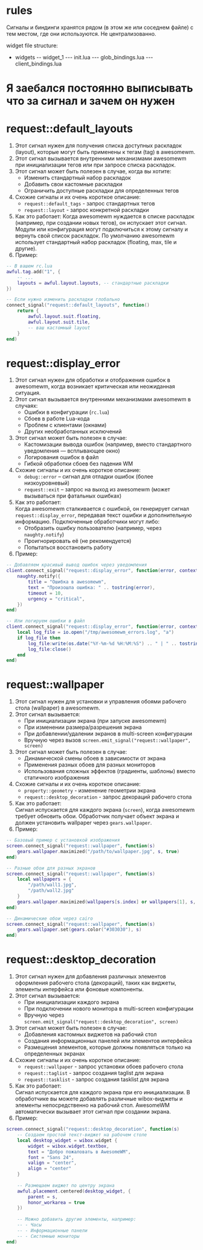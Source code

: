 # rules
Сигналы и биндинги хранятся рядом (в этом же или соседнем файле) с тем местом, где они используются. Не централизованно.

widget file structure:
- widgets
-- widget_1
--- init.lua
--- glob_bindings.lua
--- client_bindings.lua


# Я заебался постоянно выписывать что за сигнал и зачем он нужен

# request::default_layouts
1. Этот сигнал нужен для получения списка доступных раскладок (layout), которые могут быть применены к тегам (tag) в awesomewm.
2. Этот сигнал вызывается внутренними механизмами awesomewm при инициализации тегов или при запросе списка раскладок.
3. Этот сигнал может быть полезен в случае, когда вы хотите:
   - Изменить стандартный набор раскладок
   - Добавить свои кастомные раскладки
   - Ограничить доступные раскладки для определенных тегов
4. Схожие сигналы и их очень короткое описание:
   - `request::default_tags` - запрос стандартных тегов
   - `request::layout` - запрос конкретной раскладки
5. Как это работает:
   Когда awesomewm нуждается в списке раскладок (например, при создании новых тегов), он испускает этот сигнал. Модули или конфигурация могут подключиться к этому сигналу и вернуть свой список раскладок. По умолчанию awesomewm использует стандартный набор раскладок (floating, max, tile и другие).
6. Пример:
```lua
-- В вашем rc.lua
awful.tag.add("1", {
    -- ...
    layouts = awful.layout.layouts, -- стандартные раскладки
})

-- Если нужно изменить раскладки глобально
connect_signal("request::default_layouts", function()
    return {
        awful.layout.suit.floating,
        awful.layout.suit.tile,
        -- ваш кастомный layout
    }
end)
```


# request::display_error  
1. Этот сигнал нужен для обработки и отображения ошибок в awesomewm, когда возникает критическая или неожиданная ситуация.  
2. Этот сигнал вызывается внутренними механизмами awesomewm в случаях:  
   - Ошибки в конфигурации (`rc.lua`)  
   - Сбоев в работе Lua-кода  
   - Проблем с клиентами (окнами)  
   - Других необработанных исключений  
3. Этот сигнал может быть полезен в случае:  
   - Кастомизации вывода ошибок (например, вместо стандартного уведомления — всплывающее окно)  
   - Логирования ошибок в файл  
   - Гибкой обработки сбоев без падения WM  
4. Схожие сигналы и их очень короткое описание:  
   - `debug::error` – сигнал для отладки ошибок (более низкоуровневый)  
   - `request::exit` – запрос на выход из awesomewm (может вызываться при фатальных ошибках)  
5. Как это работает:  
   Когда awesomewm сталкивается с ошибкой, он генерирует сигнал `request::display_error`, передавая текст ошибки и дополнительную информацию. Подключенные обработчики могут либо:  
   - Отобразить ошибку пользователю (например, через `naughty.notify`)  
   - Проигнорировать её (не рекомендуется)  
   - Попытаться восстановить работу  
6. Пример:  
```lua  
-- Добавляем красивый вывод ошибок через уведомления  
client.connect_signal("request::display_error", function(error, context)  
    naughty.notify({  
        title = "Ошибка в awesomewm",  
        text = "Произошла ошибка: " .. tostring(error),  
        timeout = 10,  
        urgency = "critical",  
    })  
end)  

-- Или логируем ошибки в файл  
client.connect_signal("request::display_error", function(error, context)  
    local log_file = io.open("/tmp/awesomewm_errors.log", "a")  
    if log_file then  
        log_file:write(os.date("%Y-%m-%d %H:%M:%S") .. " | " .. tostring(error) .. "\n")  
        log_file:close()  
    end  
end)  
```

# request::wallpaper  
1. Этот сигнал нужен для установки и управления обоями рабочего стола (wallpaper) в awesomewm.  
2. Этот сигнал вызывается:  
   - При инициализации экрана (при запуске awesomewm)  
   - При изменении размера/разрешения экрана  
   - При добавлении/удалении экранов в multi-screen конфигурации  
   - Вручную через вызов `screen.emit_signal("request::wallpaper", screen)`  
3. Этот сигнал может быть полезен в случае:  
   - Динамической смены обоев в зависимости от экрана  
   - Применения разных обоев для разных мониторов  
   - Использования сложных эффектов (градиенты, шаблоны) вместо статичного изображения  
4. Схожие сигналы и их очень короткое описание:  
   - `property::geometry` - изменение геометрии экрана  
   - `request::desktop_decoration` - запрос декораций рабочего стола  
5. Как это работает:  
   Сигнал испускается для каждого экрана (`screen`), когда awesomewm требует обновить обои. Обработчик получает объект экрана и должен установить wallpaper через `gears.wallpaper`.  
6. Пример:  
```lua
-- Базовый пример с установкой изображения
screen.connect_signal("request::wallpaper", function(s)
    gears.wallpaper.maximized("/path/to/wallpaper.jpg", s, true)
end)

-- Разные обои для разных экранов
screen.connect_signal("request::wallpaper", function(s)
    local wallpapers = {
        "/path/wall1.jpg",
        "/path/wall2.jpg"
    }
    gears.wallpaper.maximized(wallpapers[s.index] or wallpapers[1], s, true)
end)

-- Динамические обои через cairo
screen.connect_signal("request::wallpaper", function(s)
    gears.wallpaper.set(gears.color("#303030"), s)
end)
```

# request::desktop_decoration
1. Этот сигнал нужен для добавления различных элементов оформления рабочего стола (декораций), таких как виджеты, элементы интерфейса или фоновые компоненты.  
2. Этот сигнал вызывается:  
   - При инициализации каждого экрана  
   - При подключении нового монитора в multi-screen конфигурации  
   - Вручную через `screen.emit_signal("request::desktop_decoration", screen)`  
3. Этот сигнал может быть полезен в случае:  
   - Добавления кастомных виджетов на рабочий стол  
   - Создания информационных панелей или элементов интерфейса  
   - Размещения элементов, которые должны появляться только на определенных экранах  
4. Схожие сигналы и их очень короткое описание:  
   - `request::wallpaper` - запрос установки обоев рабочего стола  
   - `request::taglist` - запрос создания taglist для экрана  
   - `request::tasklist` - запрос создания tasklist для экрана  
5. Как это работает:  
   Сигнал испускается для каждого экрана при его инициализации. В обработчике вы можете добавлять различные wibox-виджеты и элементы непосредственно на рабочий стол. AwesomeWM автоматически вызывает этот сигнал при создании экрана.  
6. Пример:  
```lua
screen.connect_signal("request::desktop_decoration", function(s)
    -- Создаем простой текст-виджет на рабочем столе
    local desktop_widget = wibox.widget {
        widget = wibox.widget.textbox,
        text = "Добро пожаловать в AwesomeWM",
        font = "Sans 24",
        valign = "center",
        align = "center"
    }
    
    -- Размещаем виджет по центру экрана
    awful.placement.centered(desktop_widget, {
        parent = s,
        honor_workarea = true
    })
    
    -- Можно добавить другие элементы, например:
    -- - Часы
    -- - Информационные панели
    -- - Системные мониторы
end)
```
